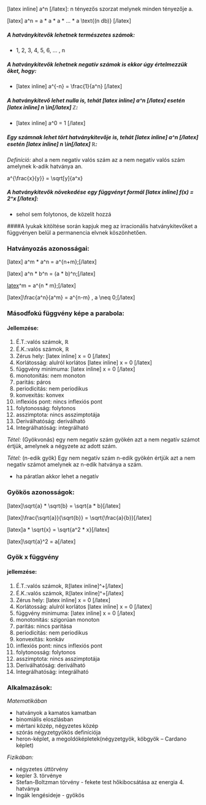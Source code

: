 ﻿[latex inline] a^n [/latex]: n tényezős szorzat melynek minden tényezője a. 

[latex] a^n = a * a * a * ... * a \text{(n db)} [/latex] 

##### A hatványkitevők lehetnek természetes számok:
 - 1, 2, 3, 4, 5, 6, ... , n

##### A hatványkitevők lehetnek negatív számok is ekkor úgy értelmezzük őket, hogy:
 - [latex inline] a^{-n} = \frac{1}{a^n} [/latex]

##### A hatványkitevő lehet nulla is, tehát [latex inline] a^n [/latex] esetén [latex inline] n \in[/latex] ℤ:

 - [latex inline] a^0 = 1 [/latex]

##### Egy számnak lehet tört hatványkitevője is, tehát [latex inline] a^n [/latex] esetén [latex inline] n \in[/latex] ℝ:

*Definíció:* ahol a nem negatív valós szám az a nem negatív valós szám amelynek k-adik hatványa an. 

 a^{\frac{x}{y}} = \sqrt[y]{a^x}

##### A hatványkitevők növekedése egy függvényt formál [latex inline] f(x) = 2^x [/latex]:

- sehol sem folytonos, de közelít hozzá

####A lyukak kitöltése során kapjuk meg az irracionális hatványkitevőket a függvényen belül a permanencia elvnek köszönhetően.

### Hatványozás azonosságai:

[latex] a^m * a^n = a^{n+m};[/latex]

[latex] a^n * b^n = (a * b)^n;[/latex]

[latex](a^n)^m = a^{n * m};[/latex]

[latex]\frac{a^n}{a^m} = a^{n-m} , a \neq 0;[/latex]


### Másodfokú függvény képe a parabola:

#### Jellemzése: 
1. É.T.:valós számok, ℝ
2. É.K.:valós számok, ℝ
3. Zérus hely: [latex inline] x = 0 [/latex] 
4. Korlátosság: alulról korlátos [latex inline] x = 0 [/latex] 
5. függvény minimuma: [latex inline] x = 0 [/latex]
6. monotonitás: nem monoton 
7. paritás: páros 
8. periodicitás: nem periodikus 
9. konvexitás: konvex 
10. inflexiós pont: nincs inflexiós pont 
11. folytonosság: folytonos 
12. asszimptota: nincs asszimptotája 
13. Deriválhatóság: deriválható
14. Integrálhatóság: integrálható

*Tétel:* (Gyökvonás) egy nem negatív szám gyökén azt a nem negatív számot értjük, amelynek a négyzete az adott szám.

*Tétel:* (n-edik gyök) Egy nem negatív szám n-edik gyökén értjük azt a nem negatív számot amelynek az n-edik hatványa a szám.
- ha páratlan akkor lehet a negatív

### Gyökös azonosságok:

[latex]\sqrt{a} * \sqrt{b} = \sqrt{a * b}[/latex]

[latex]\frac{\sqrt{a}}{\sqrt{b}} = \sqrt{\frac{a}{b}}[/latex]

[latex]a * \sqrt{x} = \sqrt{a^2 * x}[/latex]

[latex]\sqrt{a}^2 = a[/latex]

### Gyök x függvény 

#### jellemzése:
1. É.T.:valós számok, ℝ[latex inline]^+[/latex]
2. É.K.:valós számok, ℝ[latex inline]^+[/latex]
3. Zérus hely: [latex inline] x = 0 [/latex] 
4. Korlátosság: alulról korlátos [latex inline] x = 0 [/latex] 
5. függvény minimuma: [latex inline] x = 0 [/latex]
6. monotonitás: szigorúan monoton 
7. paritás: nincs paritása 
8. periodicitás: nem periodikus 
9. konvexitás: konkáv 
10. inflexiós pont: nincs inflexiós pont 
11. folytonosság: folytonos 
12. asszimptota: nincs asszimptotája
13. Deriválhatóság: deriválható
14. Integrálhatóság: integrálható

### Alkalmazások:

*Matematikában*
- hatványok a kamatos kamatban
- binomiális eloszlásban
- mértani közép, négyzetes közép
- szórás négyzetgyökös definíciója
- heron-képlet, a megoldóképletek(négyzetgyök, köbgyök – Cardano képlet)

*Fizikában:*
- négyzetes úttörvény
- kepler 3. törvénye
- Stefan-Boltzman törvény - fekete test hőkibocsátása az energia 4. hatványa
- Ingák lengésideje - gyökös